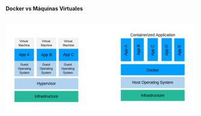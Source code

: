 <h1 class="title" style="display:none">Marco Teórico</h1>
<h4 style="text-transform: none;"> Docker vs Máquinas Virtuales </h4>

<img src="media\images\virtual-machine.png" alt="Docker" style="margin:     15px 0px;
                                                                            background: none;
                                                                            border: 0;
                                                                            box-shadow: none;">